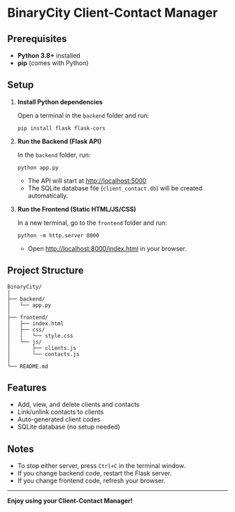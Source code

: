 # BinaryCity Client-Contact Manager

## Prerequisites

- **Python 3.8+** installed
- **pip** (comes with Python)

## Setup

1. **Install Python dependencies**

   Open a terminal in the `backend` folder and run:

   ```
   pip install flask flask-cors
   ```

2. **Run the Backend (Flask API)**

   In the `backend` folder, run:

   ```
   python app.py
   ```

   - The API will start at [http://localhost:5000](http://localhost:5000)
   - The SQLite database file (`client_contact.db`) will be created automatically.

3. **Run the Frontend (Static HTML/JS/CSS)**

   In a new terminal, go to the `frontend` folder and run:

   ```
   python -m http.server 8000
   ```

   - Open [http://localhost:8000/index.html](http://localhost:8000/index.html) in your browser.

## Project Structure

```
BinaryCity/
│
├── backend/
│   └── app.py
│
├── frontend/
│   ├── index.html
│   ├── css/
│   │   └── style.css
│   └── js/
│       ├── clients.js
│       └── contacts.js
│
└── README.md
```

## Features

- Add, view, and delete clients and contacts
- Link/unlink contacts to clients
- Auto-generated client codes
- SQLite database (no setup needed)

## Notes

- To stop either server, press `Ctrl+C` in the terminal window.
- If you change backend code, restart the Flask server.
- If you change frontend code, refresh your browser.

---

**Enjoy using your Client-Contact Manager!**
